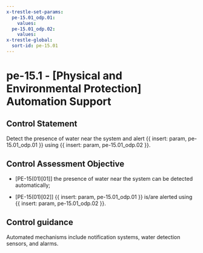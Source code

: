 ```yaml
---
x-trestle-set-params:
  pe-15.01_odp.01:
    values:
  pe-15.01_odp.02:
    values:
x-trestle-global:
  sort-id: pe-15.01
---
```


# pe-15.1 - \[Physical and Environmental Protection\] Automation Support

## Control Statement

Detect the presence of water near the system and alert {{ insert: param, pe-15.01_odp.01 }} using {{ insert: param, pe-15.01_odp.02 }}.

## Control Assessment Objective

- \[PE-15(01)[01]\] the presence of water near the system can be detected automatically;

- \[PE-15(01)[02]\]  {{ insert: param, pe-15.01_odp.01 }} is/are alerted using {{ insert: param, pe-15.01_odp.02 }}.

## Control guidance

Automated mechanisms include notification systems, water detection sensors, and alarms.
